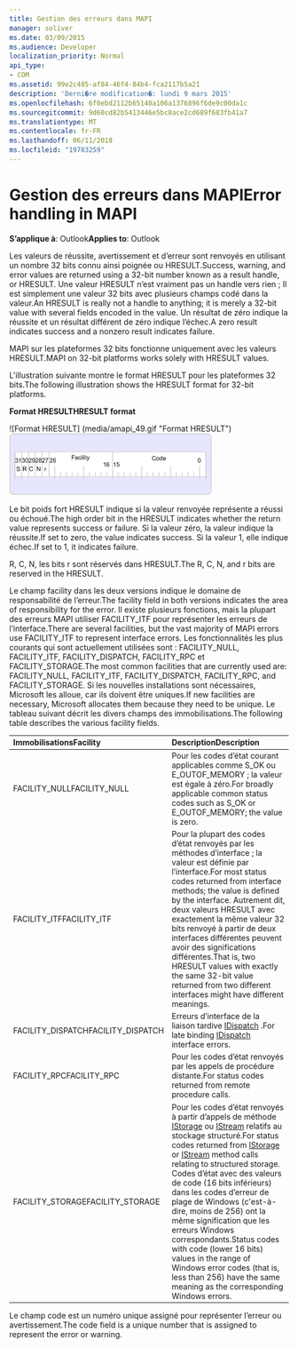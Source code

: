 ```yaml
---
title: Gestion des erreurs dans MAPI
manager: soliver
ms.date: 03/09/2015
ms.audience: Developer
localization_priority: Normal
api_type:
- COM
ms.assetid: 99e2c485-af84-46f4-84b4-fca2117b5a21
description: 'Derni�re modification�: lundi 9 mars 2015'
ms.openlocfilehash: 6f0ebd2112b65140a106a1376896f6de9c00da1c
ms.sourcegitcommit: 9d60cd82b5413446e5bc8ace2cd689f683fb41a7
ms.translationtype: MT
ms.contentlocale: fr-FR
ms.lasthandoff: 06/11/2018
ms.locfileid: "19783259"
---
```

# <a name="error-handling-in-mapi"></a><span data-ttu-id="4ae7d-103">Gestion des erreurs dans MAPI</span><span class="sxs-lookup"><span data-stu-id="4ae7d-103">Error handling in MAPI</span></span>

<span data-ttu-id="4ae7d-104">**S’applique à**: Outlook</span><span class="sxs-lookup"><span data-stu-id="4ae7d-104">**Applies to**: Outlook</span></span> 
  
<span data-ttu-id="4ae7d-105">Les valeurs de réussite, avertissement et d’erreur sont renvoyés en utilisant un nombre 32 bits connu ainsi poignée ou HRESULT.</span><span class="sxs-lookup"><span data-stu-id="4ae7d-105">Success, warning, and error values are returned using a 32-bit number known as a result handle, or HRESULT.</span></span> <span data-ttu-id="4ae7d-106">Une valeur HRESULT n’est vraiment pas un handle vers rien ; Il est simplement une valeur 32 bits avec plusieurs champs codé dans la valeur.</span><span class="sxs-lookup"><span data-stu-id="4ae7d-106">An HRESULT is really not a handle to anything; it is merely a 32-bit value with several fields encoded in the value.</span></span> <span data-ttu-id="4ae7d-107">Un résultat de zéro indique la réussite et un résultat différent de zéro indique l’échec.</span><span class="sxs-lookup"><span data-stu-id="4ae7d-107">A zero result indicates success and a nonzero result indicates failure.</span></span>
  
<span data-ttu-id="4ae7d-108">MAPI sur les plateformes 32 bits fonctionne uniquement avec les valeurs HRESULT.</span><span class="sxs-lookup"><span data-stu-id="4ae7d-108">MAPI on 32-bit platforms works solely with HRESULT values.</span></span>
  
<span data-ttu-id="4ae7d-109">L’illustration suivante montre le format HRESULT pour les plateformes 32 bits.</span><span class="sxs-lookup"><span data-stu-id="4ae7d-109">The following illustration shows the HRESULT format for 32-bit platforms.</span></span>
  
<span data-ttu-id="4ae7d-110">**Format HRESULT**</span><span class="sxs-lookup"><span data-stu-id="4ae7d-110">**HRESULT format**</span></span>
  
<span data-ttu-id="4ae7d-111">![Format HRESULT] (media/amapi_49.gif "Format HRESULT")</span><span class="sxs-lookup"><span data-stu-id="4ae7d-111">![HRESULT format](media/amapi_49.gif "HRESULT format")</span></span>
  
<span data-ttu-id="4ae7d-112">Le bit poids fort HRESULT indique si la valeur renvoyée représente a réussi ou échoué.</span><span class="sxs-lookup"><span data-stu-id="4ae7d-112">The high order bit in the HRESULT indicates whether the return value represents success or failure.</span></span> <span data-ttu-id="4ae7d-113">Si la valeur zéro, la valeur indique la réussite.</span><span class="sxs-lookup"><span data-stu-id="4ae7d-113">If set to zero, the value indicates success.</span></span> <span data-ttu-id="4ae7d-114">Si la valeur 1, elle indique échec.</span><span class="sxs-lookup"><span data-stu-id="4ae7d-114">If set to 1, it indicates failure.</span></span>
  
<span data-ttu-id="4ae7d-115">R, C, N, les bits r sont réservés dans HRESULT.</span><span class="sxs-lookup"><span data-stu-id="4ae7d-115">The R, C, N, and r bits are reserved in the HRESULT.</span></span>
  
<span data-ttu-id="4ae7d-116">Le champ facility dans les deux versions indique le domaine de responsabilité de l’erreur.</span><span class="sxs-lookup"><span data-stu-id="4ae7d-116">The facility field in both versions indicates the area of responsibility for the error.</span></span> <span data-ttu-id="4ae7d-117">Il existe plusieurs fonctions, mais la plupart des erreurs MAPI utiliser FACILITY_ITF pour représenter les erreurs de l’interface.</span><span class="sxs-lookup"><span data-stu-id="4ae7d-117">There are several facilities, but the vast majority of MAPI errors use FACILITY_ITF to represent interface errors.</span></span> <span data-ttu-id="4ae7d-118">Les fonctionnalités les plus courants qui sont actuellement utilisées sont : FACILITY_NULL, FACILITY_ITF, FACILITY_DISPATCH, FACILITY_RPC et FACILITY_STORAGE.</span><span class="sxs-lookup"><span data-stu-id="4ae7d-118">The most common facilities that are currently used are: FACILITY_NULL, FACILITY_ITF, FACILITY_DISPATCH, FACILITY_RPC, and FACILITY_STORAGE.</span></span> <span data-ttu-id="4ae7d-119">Si les nouvelles installations sont nécessaires, Microsoft les alloue, car ils doivent être uniques.</span><span class="sxs-lookup"><span data-stu-id="4ae7d-119">If new facilities are necessary, Microsoft allocates them because they need to be unique.</span></span> <span data-ttu-id="4ae7d-120">Le tableau suivant décrit les divers champs des immobilisations.</span><span class="sxs-lookup"><span data-stu-id="4ae7d-120">The following table describes the various facility fields.</span></span>
  
|<span data-ttu-id="4ae7d-121">Immobilisations</span><span class="sxs-lookup"><span data-stu-id="4ae7d-121">Facility</span></span>|<span data-ttu-id="4ae7d-122">Description</span><span class="sxs-lookup"><span data-stu-id="4ae7d-122">Description</span></span>|
|:-----|:-----|
|<span data-ttu-id="4ae7d-123">FACILITY_NULL</span><span class="sxs-lookup"><span data-stu-id="4ae7d-123">FACILITY_NULL</span></span>  <br/> |<span data-ttu-id="4ae7d-124">Pour les codes d’état courant applicables comme S_OK ou E_OUTOF_MEMORY ; la valeur est égale à zéro.</span><span class="sxs-lookup"><span data-stu-id="4ae7d-124">For broadly applicable common status codes such as S_OK or E_OUTOF_MEMORY; the value is zero.</span></span>  <br/> |
|<span data-ttu-id="4ae7d-125">FACILITY_ITF</span><span class="sxs-lookup"><span data-stu-id="4ae7d-125">FACILITY_ITF</span></span>  <br/> |<span data-ttu-id="4ae7d-126">Pour la plupart des codes d’état renvoyés par les méthodes d’interface ; la valeur est définie par l’interface.</span><span class="sxs-lookup"><span data-stu-id="4ae7d-126">For most status codes returned from interface methods; the value is defined by the interface.</span></span> <span data-ttu-id="4ae7d-127">Autrement dit, deux valeurs HRESULT avec exactement la même valeur 32 bits renvoyé à partir de deux interfaces différentes peuvent avoir des significations différentes.</span><span class="sxs-lookup"><span data-stu-id="4ae7d-127">That is, two HRESULT values with exactly the same 32-bit value returned from two different interfaces might have different meanings.</span></span>  <br/> |
|<span data-ttu-id="4ae7d-128">FACILITY_DISPATCH</span><span class="sxs-lookup"><span data-stu-id="4ae7d-128">FACILITY_DISPATCH</span></span>  <br/> |<span data-ttu-id="4ae7d-129">Erreurs d’interface de la liaison tardive [IDispatch](http://msdn.microsoft.com/fr-fr/library/ms221608.aspx) .</span><span class="sxs-lookup"><span data-stu-id="4ae7d-129">For late binding [IDispatch](http://msdn.microsoft.com/fr-fr/library/ms221608.aspx) interface errors.</span></span>  <br/> |
|<span data-ttu-id="4ae7d-130">FACILITY_RPC</span><span class="sxs-lookup"><span data-stu-id="4ae7d-130">FACILITY_RPC</span></span>  <br/> |<span data-ttu-id="4ae7d-131">Pour les codes d’état renvoyés par les appels de procédure distante.</span><span class="sxs-lookup"><span data-stu-id="4ae7d-131">For status codes returned from remote procedure calls.</span></span>  <br/> |
|<span data-ttu-id="4ae7d-132">FACILITY_STORAGE</span><span class="sxs-lookup"><span data-stu-id="4ae7d-132">FACILITY_STORAGE</span></span>  <br/> |<span data-ttu-id="4ae7d-133">Pour les codes d’état renvoyés à partir d’appels de méthode [IStorage](http://msdn.microsoft.com/fr-fr/library/aa380015%28VS.85%29.aspx) ou [IStream](http://msdn.microsoft.com/fr-fr/library/aa380034%28VS.85%29.aspx) relatifs au stockage structuré.</span><span class="sxs-lookup"><span data-stu-id="4ae7d-133">For status codes returned from [IStorage](http://msdn.microsoft.com/fr-fr/library/aa380015%28VS.85%29.aspx) or [IStream](http://msdn.microsoft.com/fr-fr/library/aa380034%28VS.85%29.aspx) method calls relating to structured storage.</span></span> <span data-ttu-id="4ae7d-134">Codes d’état avec des valeurs de code (16 bits inférieurs) dans les codes d’erreur de plage de Windows (c'est-à-dire, moins de 256) ont la même signification que les erreurs Windows correspondants.</span><span class="sxs-lookup"><span data-stu-id="4ae7d-134">Status codes with code (lower 16 bits) values in the range of Windows error codes (that is, less than 256) have the same meaning as the corresponding Windows errors.</span></span>  <br/> |
   
<span data-ttu-id="4ae7d-135">Le champ code est un numéro unique assigné pour représenter l’erreur ou avertissement.</span><span class="sxs-lookup"><span data-stu-id="4ae7d-135">The code field is a unique number that is assigned to represent the error or warning.</span></span>
  

